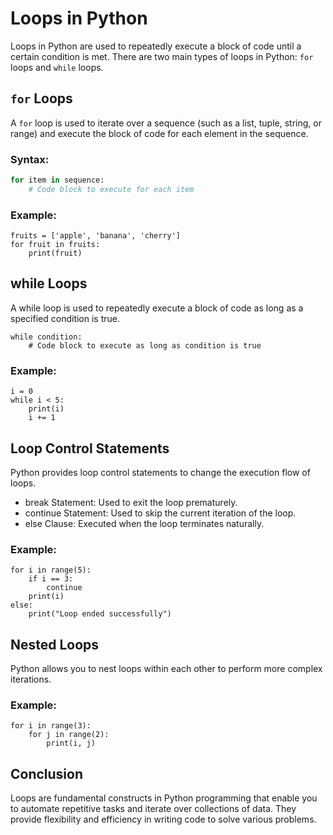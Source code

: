 # Loops in Python

Loops in Python are used to repeatedly execute a block of code until a certain condition is met. There are two main types of loops in Python: `for` loops and `while` loops.

## `for` Loops

A `for` loop is used to iterate over a sequence (such as a list, tuple, string, or range) and execute the block of code for each element in the sequence.

### Syntax:
```python
for item in sequence:
    # Code block to execute for each item
```
### Example:
```
fruits = ['apple', 'banana', 'cherry']
for fruit in fruits:
    print(fruit)
```
## while Loops
A while loop is used to repeatedly execute a block of code as long as a specified condition is true.
```
while condition:
    # Code block to execute as long as condition is true
```
### Example:
```
i = 0
while i < 5:
    print(i)
    i += 1
```
## Loop Control Statements
Python provides loop control statements to change the execution flow of loops.

- break Statement: Used to exit the loop prematurely.
- continue Statement: Used to skip the current iteration of the loop.
- else Clause: Executed when the loop terminates naturally.

### Example: 
```
for i in range(5):
    if i == 3:
        continue
    print(i)
else:
    print("Loop ended successfully")
```
## Nested Loops
Python allows you to nest loops within each other to perform more complex iterations.

### Example:
```
for i in range(3):
    for j in range(2):
        print(i, j)
```
## Conclusion
Loops are fundamental constructs in Python programming that enable you to automate repetitive tasks and iterate over collections of data. 
They provide flexibility and efficiency in writing code to solve various problems.
